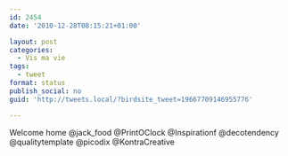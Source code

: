 ```yaml
---
id: 2454
date: '2010-12-28T08:15:21+01:00'

layout: post
categories:
  - Vis ma vie
tags:
  - tweet
format: status
publish_social: no
guid: 'http://tweets.local/?birdsite_tweet=19667709146955776'

---
```


Welcome home @jack\_food @PrintOClock @Inspirationf @decotendency @qualitytemplate @picodix @KontraCreative